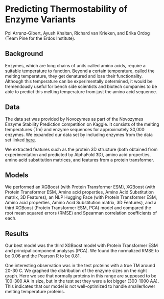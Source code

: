 Predicting Thermostability of Enzyme Variants
=========================================================================

Pol Arranz-Gibert, Ayush Khaitan, Richard van Krieken, and Erika Ordog (Team Pine for the Erdos Institute).

Background
----------
Enzymes, which are long chains of units called amino acids, require a suitable temperature to function. Beyond a certain temperature, called the melting temperature, they get denatured and lose their functionality. Although this temperature can be experimentally determined, it would be tremendously useful for bench side scientists and biotech companies to be able to predict this melting temperature from just the amino acid sequence.


Data
-------
The data set was provided by Novozymes as part of the Novozymes Enzyme Stability Prediction competition on Kaggle. It consists of the melting temperatures (Tm) and enzyme sequences for approximately 30,000 enzymes.
We expanded our data set by including enzymes from the data set linked [here](https://github.com/JinyuanSun/mutation-stability-data).

We extracted features such as the protein 3D structure (both obtained from experimentation and predicted by AlphaFold 3D), amino acid properties, amino acid substitution matrices, and features from a protein transformer.


Models
-----------
We performed an XGBoost (with Protein Transformer ESM), XGBoost (with Protein Transformer ESM, Amino acid properties, Amino Acid Substitution matrix, 3D Features), an NLP Hugging Face (with Protein Transformer ESM, Amino acid properties, Amino Acid Substitution matrix, 3D Features), and a third XGBoost (Protein Transformer ESM, PCA) model and compared the root mean squared errors (RMSE) and Spearman correlation coefficients of each.



Results
---------------
Our best model was the third XGBoost model with Protein Transformer ESM and principal component analysys (PCA).
We found the normalized RMSE to be 0.06 and the Pearson R to be 0.81. 

One interesting observation was in the test proteins with a true TM around 20-30 C. We graphed the distribution of the enzyme sizes on the right graph. Here we see that normally proteins in this range are supposed to be 100-300 AA in size, but in the test set they were a lot bigger (300-1000 AA). This indicates that our model is not well-optimized to handle smaller/lower melting temperature proteins. 



